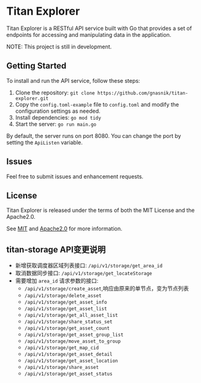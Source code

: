 # Titan Explorer
Titan Explorer is a RESTful API service built with Go that provides a set of endpoints for accessing and manipulating data in the application.

NOTE: This project is still in development.

## Getting Started
To install and run the API service, follow these steps:

1. Clone the repository: `git clone https://github.com/gnasnik/titan-explorer.git`
2. Copy the `config.toml-example` file to `config.toml` and modify the configuration settings as needed.
3. Install dependencies: `go mod tidy`
4. Start the server: `go run main.go`

By default, the server runs on port 8080. You can change the port by setting the `ApiListen` variable.


## Issues
Feel free to submit issues and enhancement requests.

## License
Titan Explorer is released under the terms of both the MIT License and the Apache2.0.

See [MIT](LICENSE-MIT) and [Apache2.0](LICENSE-APACHE) for more information.

## titan-storage API变更说明
+ 新增获取调度器区域列表接口: `/api/v1/storage/get_area_id`
+ 取消数据同步接口: `/api/v1/storage/get_locateStorage`
+ 需要增加 `area_id` 请求参数的接口:
  - `/api/v1/storage/create_asset`,响应由原来的单节点，变为节点列表
  - `/api/v1/storage/delete_asset`
  - `/api/v1/storage/get_asset_info`
  - `/api/v1/storage/get_asset_list`
  - `/api/v1/storage/get_all_asset_list`
  - `/api/v1/storage/share_status_set`
  - `/api/v1/storage/get_asset_count`
  - `/api/v1/storage/get_asset_group_list`
  - `/api/v1/storage/move_asset_to_group`
  - `/api/v1/storage/get_map_cid`
  - `/api/v1/storage/get_asset_detail`
  - `/api/v1/storage/get_asset_location`
  - `/api/v1/storage/share_asset`
  - `/api/v1/storage/get_asset_status`

